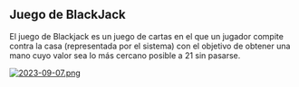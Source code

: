 ## Juego de BlackJack
El juego de Blackjack es un juego de cartas en el que un jugador compite contra
la casa (representada por el sistema) con el objetivo de obtener una mano cuyo
valor sea lo más cercano posible a 21 sin pasarse.


[![2023-09-07.png](https://i.postimg.cc/CKtMWvP5/2023-09-07.png)](https://postimg.cc/Y46wFxwB)
